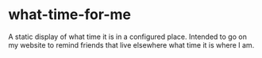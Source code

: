 # what-time-for-me
A static display of what time it is in a configured place. Intended to go on my website to remind friends that live elsewhere what time it is where I am.
